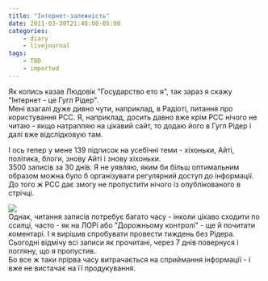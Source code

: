 ```yaml
---
title: "Інтернет-залежність"
date: 2011-03-30T21:48:08-05:00
categories:
    - diary
    - livejournal
tags:
    - TBD
    - imported
---
```


Як колись казав Людовік "Государство ето я", так зараз я скажу "Інтернет - це Гугл Рідер".  
Мені взагалі дуже дивно чути, наприклад, в Радіоті, питання про користування РСС. Я, наприклад, досить давно вже крім РСС нічого не читаю - якщо натрапляю на цікавий сайт, то додаю його в Гугл Рідер і далі вже відслідковую там.  
  
І ось тепер у мене 139 підписок на усебічні теми - хіхоньки, Айті, політика, блоги, знову Айті і знову хіхоньки.  
3500 записів за 30 днів. Я не уявляю, яким би більш оптимальним образом можна було б організувати регулярний доступ до інформації. До того ж РСС дає змогу не пропустити нічого із опублікованого в стрічці.

![](http://img-kiev.fotki.yandex.ru/get/5704/disfinder.b/0_6ee0a_a85026d3_orig)   
Однак, читання записів потребує багато часу - інколи цікаво сходити по ссилці, часто - як на ЛОРі або "Дорожньому контролі" - ще й почитати коментарі. І я вирішив спробувати провести тиждень без Рідера. Сьогодні відмічу всі записи як прочитані, через 7 днів повернуся і погляну, що я пропустив.  
Бо все ж таки прірва часу витрачається на сприймання інформації - і вже не вистачає на її продукування.